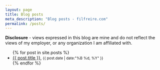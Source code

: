 ```yaml
---
layout: page
title: Blog posts
meta_description: "Blog posts - filfreire.com"
permalink: /posts/
---
```


<section>
    <p><strong>Disclosure</strong> - views expressed in this blog are mine and do not reflect the views of my employer, or any organization I am affiliated with.</p>
</section>

<ul>
    {% for post in site.posts %}
    <li>
        <a href="{{ post.url }}">{{ post.title }}</a>,
        <small><span>{{ post.date | date:"%B %d, %Y" }}</span></small>
    </li>
    {% endfor %}
</ul>

